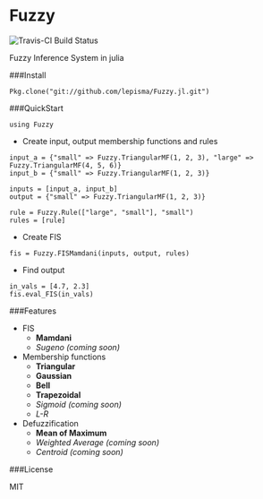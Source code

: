 # Fuzzy

![Travis-CI Build Status](https://travis-ci.org/lepisma/Fuzzy.jl.svg)

Fuzzy Inference System in julia

###Install

`Pkg.clone("git://github.com/lepisma/Fuzzy.jl.git")`

###QuickStart

`using Fuzzy`

-	Create input, output membership functions and rules

```
input_a = {"small" => Fuzzy.TriangularMF(1, 2, 3), "large" => Fuzzy.TriangularMF(4, 5, 6)}
input_b = {"small" => Fuzzy.TriangularMF(1, 2, 3)}

inputs = [input_a, input_b]
output = {"small" => Fuzzy.TriangularMF(1, 2, 3)}

rule = Fuzzy.Rule(["large", "small"], "small")
rules = [rule]
```
    
    
-	Create FIS

```
fis = Fuzzy.FISMamdani(inputs, output, rules)
```

-	Find output

```
in_vals = [4.7, 2.3]
fis.eval_FIS(in_vals)
```

###Features

-	FIS
	-	**Mamdani**
    -	*Sugeno (coming soon)*
-	Membership functions
	-	**Triangular**
    -	**Gaussian**
    -	**Bell**
    -	**Trapezoidal**
    -	*Sigmoid (coming soon)*
    -	*L-R*
-	Defuzzification
	-	**Mean of Maximum**
    -	*Weighted Average (coming soon)*
    -	*Centroid (coming soon)*

###License

MIT